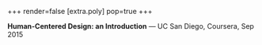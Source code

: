 +++
render=false
[extra.poly]
pop=true
+++

**Human-Centered Design: an Introduction** — UC San Diego, Coursera, Sep 2015
